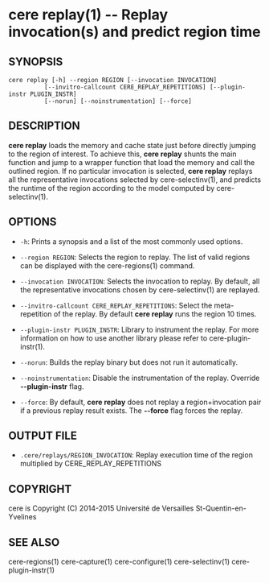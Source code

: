 cere replay(1) -- Replay invocation(s) and predict region time
==================================================================

## SYNOPSIS

```
cere replay [-h] --region REGION [--invocation INVOCATION]
          [--invitro-callcount CERE_REPLAY_REPETITIONS] [--plugin-instr PLUGIN_INSTR]
          [--norun] [--noinstrumentation] [--force]
```

## DESCRIPTION

**cere replay** loads the memory and cache state just before directly jumping to
the region of interest. To achieve this, **cere replay** shunts the main function
and jump to a wrapper function that load the memory and call the outlined region.
If no particular invocation is selected, **cere replay** replays all the
representative invocations selected by cere-selectinv(1), and predicts the
runtime of the region according to the model computed by cere-selectinv(1).

## OPTIONS

  * `-h`:
    Prints a synopsis and a list of the most commonly used options.

  * `--region REGION`:
    Selects the region to replay. The list of valid regions can be displayed with
    the cere-regions(1) command.

  * `--invocation INVOCATION`:
    Selects the invocation to replay. By default, all the representative
    invocations chosen by cere-selectinv(1) are replayed.

  * `--invitro-callcount CERE_REPLAY_REPETITIONS`:
    Select the meta-repetition of the replay. By default **cere replay** runs
    the region 10 times.

  * `--plugin-instr PLUGIN_INSTR`:
    Library to instrument the replay. For more information on how to use another
    library please refer to cere-plugin-instr(1).

  * `--norun`:
    Builds the replay binary but does not run it automatically.

  * `--noinstrumentation`:
    Disable the instrumentation of the replay. Override **--plugin-instr** flag.

  * `--force`:
    By default, **cere replay** does not replay a region+invocation pair if a
    previous replay result exists. The **--force** flag forces the replay.

## OUTPUT FILE

  * `.cere/replays/REGION_INVOCATION`:
    Replay execution time of the region multiplied by CERE_REPLAY_REPETITIONS

## COPYRIGHT

cere is Copyright (C) 2014-2015 Université de Versailles St-Quentin-en-Yvelines

## SEE ALSO

cere-regions(1) cere-capture(1) cere-configure(1) cere-selectinv(1) cere-plugin-instr(1)
